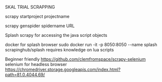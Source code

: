 SKAL TRIAL SCRAPPING

scrapy startproject projectname

scrapy genspider spidername URL

Splash scrapy for accessing the java script objects

docker for splash browser sudo docker run -it -p 8050:8050 --name splash scrapinghub/splash
requires knowledge on lua scripts

Beginner friendly
https://github.com/clemfromspace/scrapy-selenium
selenium for headless browser
https://chromedriver.storage.googleapis.com/index.html?path=81.0.4044.69/